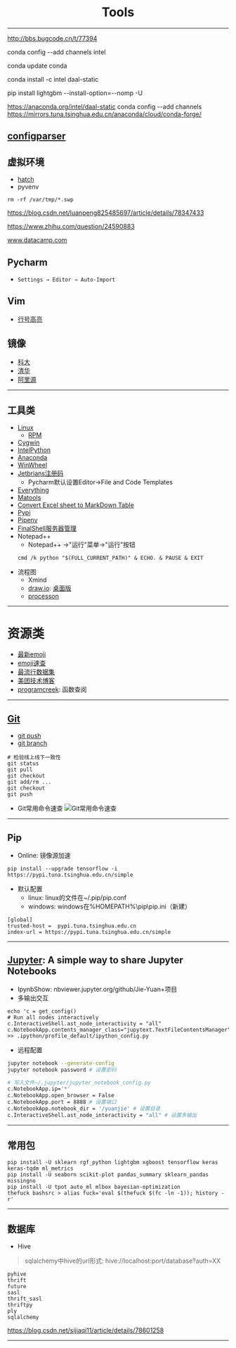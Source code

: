 <h1 align = "center"> Tools </h1>

---
http://bbs.bugcode.cn/t/77394

conda config --add channels intel

conda update conda

conda install -c intel daal-static 

pip install lightgbm --install-option=--nomp -U

https://anaconda.org/intel/daal-static
conda config --add channels https://mirrors.tuna.tsinghua.edu.cn/anaconda/cloud/conda-forge/
## [configparser][28]

## 虚拟环境
- [hatch][27]
- pyvenv

`rm -rf /var/tmp/*.swp`

https://blog.csdn.net/luanpeng825485697/article/details/78347433

https://www.zhihu.com/question/24590883

www.datacamp.com

## Pycharm
- `Settings → Editor → Auto-Import`

## Vim
- [行号高亮][29]

## 镜像
- [科大][88]
- [清华][888]
- [阿里源][26]
---
## 工具类
- [Linux][0]
    - [RPM][5]
- [Cygwin][8]
- [IntelPython][1]
- [Anaconda][2]
- [WinWheel][3]
- [Jetbrians注册码][6]
    - Pycharm默认设置Editor->File and Code Templates
- [Everything][9]
- [Matools][13]
- [Convert Excel sheet to MarkDown Table][15]
- [Pypi][18]
- [Pipenv][21]
- [FinalShell服务器管理][22]
- Notepad++
    - Notepad++ ->"运行"菜单->"运行"按钮
    ```
    cmd /k python "$(FULL_CURRENT_PATH)" & ECHO. & PAUSE & EXIT
    ```
 - 流程图
    - Xmind
    - [draw.io][23]: [桌面版][25]
    - [processon][24]
    
---
# 资源类
- [最新emoji][16]
- [emoji速查][17]
- [最流行数据集][12]
- [美团技术博客][4]
- [programcreek][20]: 函数查阅
---
## [Git][19]
- [git push][7]
- [git branch][14]
```
# 检验线上线下一致性
git status
git pull
git checkout
git add/rm ...
git checkout
git push
```
- Git常用命令速查
![Git常用命令速查][11]

---
## Pip
- Online: 镜像源加速
```
pip install --upgrade tensorflow -i https://pypi.tuna.tsinghua.edu.cn/simple
```

- 默认配置
    - linux: linux的文件在~/.pip/pip.conf
    - windows: windows在%HOMEPATH%\pip\pip.ini（新建）
```
[global]
trusted-host =  pypi.tuna.tsinghua.edu.cn
index-url = https://pypi.tuna.tsinghua.edu.cn/simple
```

---

## [Jupyter][10]: A simple way to share Jupyter Notebooks
- IpynbShow: nbviewer.jupyter.org/github/Jie-Yuan+项目
- 多输出交互
```
echo 'c = get_config()
# Run all nodes interactively
c.InteractiveShell.ast_node_interactivity = "all"
c.NotebookApp.contents_manager_class="jupytext.TextFileContentsManager"' >> .ipython/profile_default/ipython_config.py
```
- 远程配置
```sh
jupyter notebook --generate-config
jupyter notebook password # 设置密码

# 写入文件~/.jupyter/jupyter_notebook_config.py
c.NotebookApp.ip='*'
c.NotebookApp.open_browser = False
c.NotebookApp.port = 8888 # 设置端口
c.NotebookApp.notebook_dir = '/yuanjie' # 设置目录
c.InteractiveShell.ast_node_interactivity = "all" # 设置多输出

```

---
## 常用包
```shell
pip install -U sklearn rgf_python lightgbm xgboost tensorflow keras keras-tqdm ml_metrics 
pip install -U seaborn scikit-plot pandas_summary sklearn_pandas missingno
pip install -U tpot auto_ml mlbox bayesian-optimization
thefuck bashsrc > alias fuck='eval $(thefuck $(fc -ln -1)); history -r'
```
---
## 数据库
- Hive
> sqlalchemy中hive的url形式: hive://localhost:port/database?auth=XX
```
pyhive
thrift
future
sasl
thrift_sasl
thriftpy
ply
sqlalchemy
```

https://blog.csdn.net/sijiaqi11/article/details/78601258



---
[0]: https://jaywcjlove.github.io/linux-command/
[1]: https://registrationcenter.intel.com/en/products/postregistration/?sn=CTGC-JS77PNXP&EmailID=313303303%40qq.com&Sequence=2053363&dnld=t
[2]: https://mirrors.tuna.tsinghua.edu.cn/anaconda/archive/
[3]: http://www.lfd.uci.edu/~gohlke/pythonlibs/
[4]: https://tech.meituan.com/
[5]: http://rpmfind.net/linux/rpm2html/search.php
[6]: http://xidea.online
[7]: http://www.cnblogs.com/qianqiannian/p/6008140.html
[8]: http://www.cygwin.com/
[9]: http://www.voidtools.com/
[10]: http://nbviewer.jupyter.org/
[11]: http://chuantu.biz/t5/162/1502091545x1884350018.jpg
[12]: http://archive.ics.uci.edu/ml/index.php
[13]: http://www.matools.com/
[14]: http://blog.csdn.net/arkblue/article/details/9568249/
[15]: https://github.com/fanfeilong/exceltk
[16]: https://emojipedia.org/
[17]: https://www.webpagefx.com/tools/emoji-cheat-sheet/
[18]: https://pypi.tuna.tsinghua.edu.cn/simple/
[19]: https://mp.weixin.qq.com/s/6kuJuJCng8AWVAlSYl1RrA
[88]: https://mirrors.ustc.edu.cn/
[888]: https://mirrors.tuna.tsinghua.edu.cn
[20]: https://www.programcreek.com/
[21]: http://blog.csdn.net/dream_allday/article/details/60467131
[22]: http://www.hostbuf.com/t/988.html
[23]: https://www.draw.io/
[24]: https://www.processon.com/
[25]: https://github.com/jgraph/drawio-desktop/releases
[26]: https://opsx.alibaba.com/mirror
[27]: https://github.com/ofek/hatch/blob/master/COMMANDS.rst
[28]: https://blog.csdn.net/shortwall/article/details/78615368
[29]: https://www.cnblogs.com/zl-graduate/p/5901090.html


[30]: http://ssl.picnet.com.au/xgboost/
